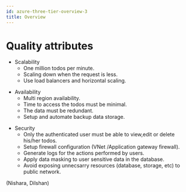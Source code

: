 ```yaml
---
id: azure-three-tier-overview-3
title: Overview
---
```


# Quality attributes

*  Scalability 
    - One million todos per minute.
    - Scaling down when the request is less.
    - Use load balancers and horizontal scaling.

- Availability  
    - Multi region availability.
    - Time to access the todos must be minimal.
    - The data must be redundant.
    - Setup and automate backup data storage.

*  Security 
    - Only the authenticated user must be able to view,edit or delete his/her todos.
    - Setup firewall configuration (VNet /Application gateway firewall).
    - Generate logs for the actions performed by users.
    - Apply data masking to user sensitive data in the database.
    - Avoid exposing unnecsarry resources (database, storage, etc) to public network.


(Nishara, Dilshan)